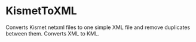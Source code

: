 KismetToXML
===========

Converts Kismet netxml files to one simple XML file and remove duplicates between them. Converts XML to KML.
